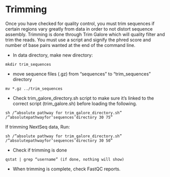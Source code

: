# Trimming
Once you have checked for quality control, you must trim sequences if certain regions vary greatly from data in order to not distort sequence assembly. Trimming is done through Trim Galore which will quality filter and trim the reads. You must use a script and signify the phred score and number of base pairs wanted at the end of the command line.

- In data directory, make new directory: 
```
mkdir trim_sequences
```
- move sequence files (.gz)  from “sequences” to “trim_sequences” directory 
```
mv *.gz ../trim_sequences
```
- Check trim_galore_directory.sh script to make sure it’s linked to the correct script (trim_galore.sh) before loading the following. 
```
sh /”absolute pathway for trim_galore_directory.sh” /”absolutepathwayfor‘sequences’directory 30 75”
```
If trimming NextSeq data, Run: 
```
sh /”absolute pathway for trim_galore_directory.sh” /”absolutepathwayfor‘sequences’directory 30 50”
```
- Check if trimming is done
```
qstat | grep “username” (if done, nothing will show)
```
- When trimming is complete, check FastQC reports.
